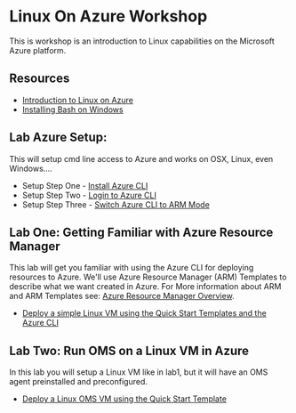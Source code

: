 # Linux On Azure Workshop
This is workshop is an introduction to Linux capabilities on the Microsoft Azure platform. 

## Resources ##
* [Introduction to Linux on Azure](https://docs.microsoft.com/en-us/azure/virtual-machines/virtual-machines-linux-intro-on-azure)
* [Installing Bash on Windows](https://msdn.microsoft.com/en-us/commandline/wsl/install_guide)

## Lab Azure Setup:  ##
This will setup cmd line access to Azure and works on OSX, Linux, even Windows....

* Setup Step One 	- [Install Azure CLI](Setup/xplat-cli-install.md)
* Setup Step Two 	- [Login to Azure CLI](Setup/xplat-cli-login.md)
* Setup Step Three 	- [Switch Azure CLI to ARM Mode](Setup/xplat-cli-arm.md)

## Lab One: Getting Familiar with Azure Resource Manager ##
This lab will get you familiar with using the Azure CLI for deploying resources to Azure. We'll use Azure Resource Manager (ARM) Templates to describe what we want created in Azure. For More information about ARM and ARM Templates see: [Azure Resource Manager Overview](Labs/labone/arm-overview.md).

* [Deploy a simple Linux VM using the Quick Start Templates and the Azure CLI](Labs/lab1/README.md)
 
## Lab Two: Run OMS on a Linux VM in Azure ##
In this lab you will setup a Linux VM like in lab1, but it will have an OMS agent preinstalled and preconfigured.

* [Deploy a Linux OMS VM using the Quick Start Template](Labs/lab2/README.md)

